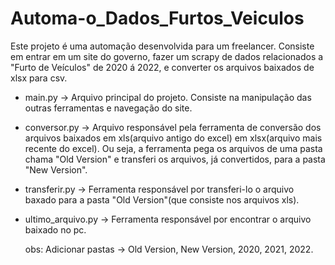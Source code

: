 # Automa-o_Dados_Furtos_Veiculos
Este projeto é uma automação desenvolvida para um freelancer. Consiste em entrar em um site do governo, fazer um scrapy de dados relacionados a "Furto de Veículos" de 2020 á 2022, e converter os arquivos baixados de xlsx para csv.

* main.py -> Arquivo principal do projeto. Consiste na manipulação das outras ferramentas e navegação do site.
* conversor.py -> Arquivo responsável pela ferramenta de conversão dos arquivos baixados em xls(arquivo antigo do excel) em xlsx(arquivo mais recente do excel). Ou seja, a ferramenta pega os arquivos de uma pasta chama "Old Version" e transferi os arquivos, já convertidos, para a pasta "New Version".
* transferir.py -> Ferramenta responsável por transferi-lo o arquivo baxado para a pasta "Old Version"(que consiste nos arquivos xls).
* ultimo_arquivo.py -> Ferramenta responsável por encontrar o arquivo baixado no pc.

  obs: Adicionar pastas -> Old Version, New Version, 2020, 2021, 2022.

